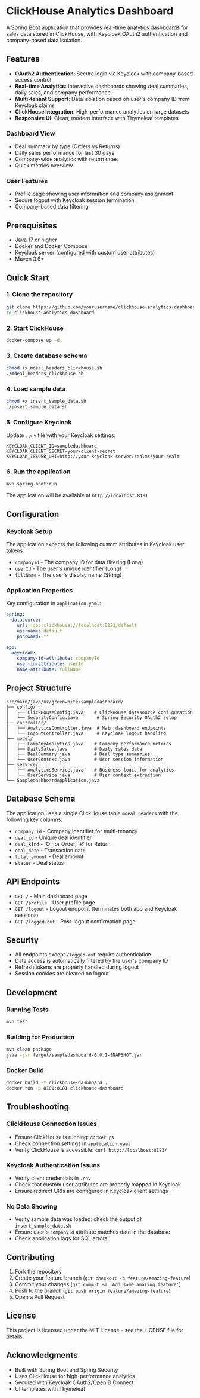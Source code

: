 # ClickHouse Analytics Dashboard

A Spring Boot application that provides real-time analytics dashboards for sales data stored in ClickHouse, with Keycloak OAuth2 authentication and company-based data isolation.

## Features

- **OAuth2 Authentication**: Secure login via Keycloak with company-based access control
- **Real-time Analytics**: Interactive dashboards showing deal summaries, daily sales, and company performance
- **Multi-tenant Support**: Data isolation based on user's company ID from Keycloak claims
- **ClickHouse Integration**: High-performance analytics on large datasets
- **Responsive UI**: Clean, modern interface with Thymeleaf templates

### Dashboard View
- Deal summary by type (Orders vs Returns)
- Daily sales performance for last 30 days
- Company-wide analytics with return rates
- Quick metrics overview

### User Features
- Profile page showing user information and company assignment
- Secure logout with Keycloak session termination
- Company-based data filtering

## Prerequisites

- Java 17 or higher
- Docker and Docker Compose
- Keycloak server (configured with custom user attributes)
- Maven 3.6+

## Quick Start

### 1. Clone the repository
```bash
git clone https://github.com/yourusername/clickhouse-analytics-dashboard.git
cd clickhouse-analytics-dashboard
```

### 2. Start ClickHouse
```bash
docker-compose up -d
```

### 3. Create database schema
```bash
chmod +x mdeal_headers_clickhouse.sh
./mdeal_headers_clickhouse.sh
```

### 4. Load sample data
```bash
chmod +x insert_sample_data.sh
./insert_sample_data.sh
```

### 5. Configure Keycloak
Update `.env` file with your Keycloak settings:
```env
KEYCLOAK_CLIENT_ID=sampledashboard
KEYCLOAK_CLIENT_SECRET=your-client-secret
KEYCLOAK_ISSUER_URI=http://your-keycloak-server/realms/your-realm
```

### 6. Run the application
```bash
mvn spring-boot:run
```

The application will be available at `http://localhost:8181`

## Configuration

### Keycloak Setup

The application expects the following custom attributes in Keycloak user tokens:

- `companyId` - The company ID for data filtering (Long)
- `userId` - The user's unique identifier (Long)
- `fullName` - The user's display name (String)

### Application Properties

Key configuration in `application.yaml`:

```yaml
spring:
  datasource:
    url: jdbc:clickhouse://localhost:8123/default
    username: default
    password: ""

app:
  keycloak:
    company-id-attribute: companyId
    user-id-attribute: userId
    name-attribute: fullName
```

## Project Structure

```
src/main/java/uz/greenwhite/sampledashboard/
├── config/
│   ├── ClickHouseConfig.java    # ClickHouse datasource configuration
│   └── SecurityConfig.java       # Spring Security OAuth2 setup
├── controller/
│   ├── AnalyticsController.java  # Main dashboard endpoints
│   └── LogoutController.java     # Keycloak logout handling
├── model/
│   ├── CompanyAnalytics.java    # Company performance metrics
│   ├── DailySales.java          # Daily sales data
│   ├── DealSummary.java         # Deal type summaries
│   └── UserContext.java         # User session information
├── service/
│   ├── AnalyticsService.java    # Business logic for analytics
│   └── UserService.java         # User context extraction
└── SampledashboardApplication.java
```

## Database Schema

The application uses a single ClickHouse table `mdeal_headers` with the following key columns:

- `company_id` - Company identifier for multi-tenancy
- `deal_id` - Unique deal identifier
- `deal_kind` - 'O' for Order, 'R' for Return
- `deal_date` - Transaction date
- `total_amount` - Deal amount
- `status` - Deal status

## API Endpoints

- `GET /` - Main dashboard page
- `GET /profile` - User profile page
- `GET /logout` - Logout endpoint (terminates both app and Keycloak sessions)
- `GET /logged-out` - Post-logout confirmation page

## Security

- All endpoints except `/logged-out` require authentication
- Data access is automatically filtered by the user's company ID
- Refresh tokens are properly handled during logout
- Session cookies are cleared on logout

## Development

### Running Tests
```bash
mvn test
```

### Building for Production
```bash
mvn clean package
java -jar target/sampledashboard-0.0.1-SNAPSHOT.jar
```

### Docker Build
```bash
docker build -t clickhouse-dashboard .
docker run -p 8181:8181 clickhouse-dashboard
```

## Troubleshooting

### ClickHouse Connection Issues
- Ensure ClickHouse is running: `docker ps`
- Check connection settings in `application.yaml`
- Verify ClickHouse is accessible: `curl http://localhost:8123/`

### Keycloak Authentication Issues
- Verify client credentials in `.env`
- Check that custom user attributes are properly mapped in Keycloak
- Ensure redirect URIs are configured in Keycloak client settings

### No Data Showing
- Verify sample data was loaded: check the output of `insert_sample_data.sh`
- Ensure user's `companyId` attribute matches data in the database
- Check application logs for SQL errors

## Contributing

1. Fork the repository
2. Create your feature branch (`git checkout -b feature/amazing-feature`)
3. Commit your changes (`git commit -m 'Add some amazing feature'`)
4. Push to the branch (`git push origin feature/amazing-feature`)
5. Open a Pull Request

## License

This project is licensed under the MIT License - see the LICENSE file for details.

## Acknowledgments

- Built with Spring Boot and Spring Security
- Uses ClickHouse for high-performance analytics
- Secured with Keycloak OAuth2/OpenID Connect
- UI templates with Thymeleaf